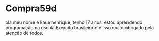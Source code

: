 # Compra59d
ola meu nome é kaue henrique, tenho 17 anos, estou aprendendo programação na escola Exercito brasileiro e é isso muito obrigado pela atenção de todos.
